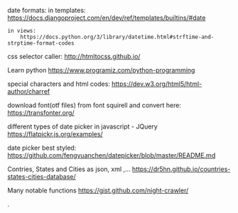 date formats:
    in templates:
        https://docs.djangoproject.com/en/dev/ref/templates/builtins/#date
        
    in views:
        https://docs.python.org/3/library/datetime.html#strftime-and-strptime-format-codes
        
  
css selector caller:
    http://htmltocss.github.io/

Learn python 
    https://www.programiz.com/python-programming
  
special characters and html codes:
    https://dev.w3.org/html5/html-author/charref

download font(otf files) from font squirell and convert here:
    https://transfonter.org/

different types of date picker in javascript - JQuery
    https://flatpickr.js.org/examples/

date picker best styled:
    https://github.com/fengyuanchen/datepicker/blob/master/README.md

Contries, States and Cities as json, xml ,...
    https://dr5hn.github.io/countries-states-cities-database/

Many notable functions
    https://gist.github.com/night-crawler/


.
